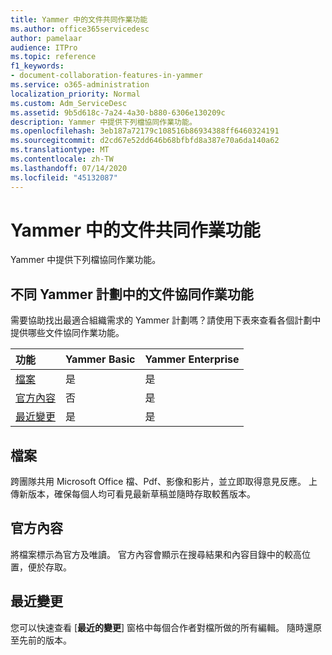 ```yaml
---
title: Yammer 中的文件共同作業功能
ms.author: office365servicedesc
author: pamelaar
audience: ITPro
ms.topic: reference
f1_keywords:
- document-collaboration-features-in-yammer
ms.service: o365-administration
localization_priority: Normal
ms.custom: Adm_ServiceDesc
ms.assetid: 9b5d618c-7a24-4a30-b880-6306e130209c
description: Yammer 中提供下列檔協同作業功能。
ms.openlocfilehash: 3eb187a72179c108516b86934388ff6460324191
ms.sourcegitcommit: d2cd67e52dd646b68bfbfd8a387e70a6da140a62
ms.translationtype: MT
ms.contentlocale: zh-TW
ms.lasthandoff: 07/14/2020
ms.locfileid: "45132087"
---
```

# <a name="document-collaboration-features-in-yammer"></a>Yammer 中的文件共同作業功能

Yammer 中提供下列檔協同作業功能。
  
## <a name="document-collaboration-features-across-yammer-plans"></a>不同 Yammer 計劃中的文件協同作業功能

需要協助找出最適合組織需求的 Yammer 計劃嗎？請使用下表來查看各個計劃中提供哪些文件協同作業功能。
  
|**功能**|**Yammer Basic**|**Yammer Enterprise**|
|:-----|:-----|:-----|
|[檔案](document-collaboration-features-in-yammer.md#files) <br/> |是  <br/> |是  <br/> |
|[官方內容](document-collaboration-features-in-yammer.md#official-content) <br/> |否  <br/> |是  <br/> |
|[最近變更](document-collaboration-features-in-yammer.md#recent-changes) <br/> |是  <br/> |是  <br/> |

## <a name="files"></a>檔案

跨團隊共用 Microsoft Office 檔、Pdf、影像和影片，並立即取得意見反應。 上傳新版本，確保每個人均可看見最新草稿並隨時存取較舊版本。
  
## <a name="official-content"></a>官方內容

將檔案標示為官方及唯讀。 官方內容會顯示在搜尋結果和內容目錄中的較高位置，便於存取。

## <a name="recent-changes"></a>最近變更

您可以快速查看 [**最近的變更**] 窗格中每個合作者對檔所做的所有編輯。 隨時還原至先前的版本。
  